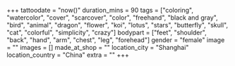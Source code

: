 +++
tattoodate = "now()"
duration_mins = 90
tags = ["coloring", "watercolor", "cover", "scarcover", "color", "freehand", "black and gray", "bird", "animal", "dragon", "flower", "koi", "lotus", "stars", "butterfly", "skull", "cat",
"colorful", "simplicity", "crazy"]
bodypart = ["feet", "shoulder", "back", "hand", "arm", "chest", "leg", "forehead"]
gender = "female"
image = ""
images = []
made_at_shop = ""
location_city = "Shanghai"
location_country = "China"
extra = ""
+++
